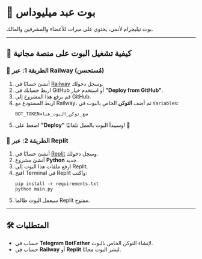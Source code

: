 # 🤖 بوت عبد ميليوداس

بوت تيليجرام لأنمي، يحتوي على ميزات للأعضاء والمشرفين والمالك.

---

## 🚀 **كيفية تشغيل البوت على منصة مجانية**

### **🔹 الطريقة 1: عبر Railway (مُستحسن)**
1. أنشئ حسابًا في [Railway](https://railway.app/) وسجل دخولك.
2. اربط حسابك في GitHub أو استخدم خيار **"Deploy from GitHub"**.
3. قم برفع هذا المشروع إلى GitHub.
4. اربط المستودع مع Railway، ثم أضف **التوكن** الخاص بالبوت في `Variables`:
   ```
   BOT_TOKEN=ضع_توكن_البوت_هنا
   ```
5. اضغط على **"Deploy"** وسيبدأ البوت بالعمل تلقائيًا! 🚀

### **🔹 الطريقة 2: عبر Replit**
1. أنشئ حسابًا في [Replit](https://replit.com/) وسجل دخولك.
2. أنشئ مشروع **Python** جديد.
3. ارفع ملفات هذا البوت إلى Replit.
4. افتح Terminal في Replit واكتب:
   ```
   pip install -r requirements.txt
   python main.py
   ```
5. سيعمل البوت طالما Replit مفتوح.

---

## 🛠 **المتطلبات**
- حساب في **Telegram BotFather** لإنشاء التوكن الخاص بالبوت.
- حساب في **Railway** أو **Replit** لنشر البوت مجانًا.
